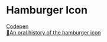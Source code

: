 <h1>Hamburger Icon</h1>
<a href="https://codepen.io/fcastrogarcia08/pen/dBXNQK" target="_blank" rel="noopener">Codepen</a><br>
 <a href="https://www.invisionapp.com/inside-design/an-oral-history-of-the-hamburger-icon-from-the-people-who-were-there/" target="_blank" rel="noopener">📖An oral history of the hamburger icon</a>
